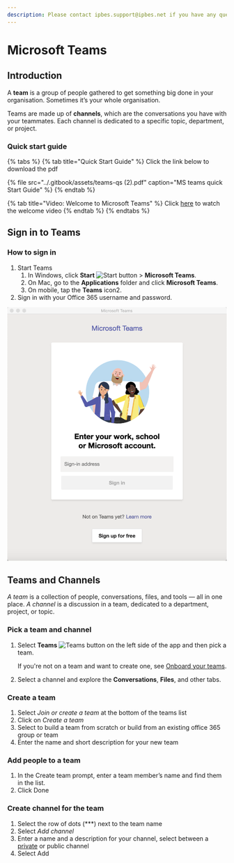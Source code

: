 ```yaml
---
description: Please contact ipbes.support@ipbes.net if you have any questions
---
```


# Microsoft Teams

## Introduction

A **team** is a group of people gathered to get something big done in your organisation. Sometimes it’s your whole organisation.

Teams are made up of **channels**, which are the conversations you have with your teammates. Each channel is dedicated to a specific topic, department, or project.

### Quick start guide

{% tabs %}
{% tab title="Quick Start Guide" %}
Click the link below to download the pdf

{% file src="../.gitbook/assets/teams-qs \(2\).pdf" caption="MS teams quick Start Guide" %}
{% endtab %}

{% tab title="Video: Welcome to Microsoft Teams" %}
Click [here](https://www.microsoft.com/en-gb/videoplayer/embed/RWeqWC?pid=ocpVideo0-innerdiv-oneplayer&postJsllMsg=true&maskLevel=20&market=en-gb) to watch the welcome video
{% endtab %}
{% endtabs %}

## Sign in to Teams

### How to sign in

1. Start Teams
   1. In Windows, click **Start** ![Start button](https://support.content.office.net/en-us/media/e7dda90f-7dd2-4c7b-ad9e-1ca9888f8c90.png) &gt; **Microsoft Teams**.
   2. On Mac, go to the **Applications** folder and click **Microsoft Teams**.
   3. On mobile, tap the **Teams** icon2. 
2. Sign in with your Office 365 username and password.

![](../.gitbook/assets/image%20%286%29.png)

## Teams and Channels

_A team_ is a collection of people, conversations, files, and tools — all in one place. _A channel_ is a discussion in a team, dedicated to a department, project, or topic.

### **Pick a team and channel**

1. Select **Teams** ![Teams button](https://support.content.office.net/en-us/media/20305b5c-df47-4154-a21a-b12712c4224c.png) on the left side of the app and then pick a team.

   If you're not on a team and want to create one, see [Onboard your teams](https://support.office.com/en-gb/article/video-get-your-team-up-and-running-702a2977-e662-4038-bef5-bdf8ee47b17b?wt.mc_id=otc_sixsteps).

2. Select a channel and explore the **Conversations**, **Files**, and other tabs.

### Create a team

1. Select _Join or create a team_ at the bottom of the teams list
2. Click on _Create a team_
3. Select to build a team from scratch or build from an existing office 365 group or team
4. Enter the name and short description for your new team

### Add people to a team

1. In the Create team prompt, enter a team member’s name and find them in the list.
2. Click Done

### Create channel for the team

1. Select the row of dots \(\*\*\*\) next to the team name
2. Select _Add channel_
3. Enter a name and a description for your channel, select between a [private](https://docs.microsoft.com/en-us/microsoftteams/private-channels) or public channel
4. Select Add





